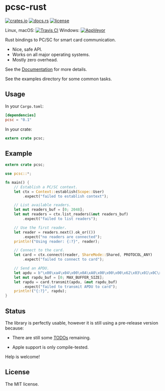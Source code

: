 # pcsc-rust

[![crates.io](https://img.shields.io/crates/v/pcsc.svg)](https://crates.io/crates/pcsc)
[![docs.rs](https://docs.rs/pcsc/badge.svg)](https://docs.rs/pcsc)
[![license](http://img.shields.io/badge/license-MIT-blue.svg)](https://github.com/bluetech/pcsc-rust/blob/master/LICENSE-MIT)

Linux, macOS: [![Travis CI](https://travis-ci.org/bluetech/pcsc-rust.svg?branch=master)](https://travis-ci.org/bluetech/pcsc-rust)
Windows: [![AppVeyor](https://ci.appveyor.com/api/projects/status/s16sb4kt79v7yop4/branch/master?svg=true)](https://ci.appveyor.com/project/bluetech/pcsc-rust/branch/master)

Rust bindings to PC/SC for smart card communication.

- Nice, safe API.
- Works on all major operating systems.
- Mostly zero overhead.

See the [Documentation](https://docs.rs/crate/pcsc) for more details.

See the examples directory for some common tasks.

## Usage

In your `Cargo.toml`:

```toml
[dependencies]
pcsc = "0.1"
```

In your crate:

```rust
extern crate pcsc;
```

## Example

```rust
extern crate pcsc;

use pcsc::*;

fn main() {
    // Establish a PC/SC context.
    let ctx = Context::establish(Scope::User)
        .expect("failed to establish context");

    // List available readers.
    let mut readers_buf = [0; 2048];
    let mut readers = ctx.list_readers(&mut readers_buf)
        .expect("failed to list readers");

    // Use the first reader.
    let reader = readers.next().ok_or(())
        .expect("no readers are connected");
    println!("Using reader: {:?}", reader);

    // Connect to the card.
    let card = ctx.connect(reader, ShareMode::Shared, PROTOCOL_ANY)
        .expect("failed to connect to card");

    // Send an APDU.
    let apdu = b"\x00\xa4\x04\x00\x0A\xA0\x00\x00\x00\x62\x03\x01\x0C\x06\x01";
    let mut rapdu_buf = [0; MAX_BUFFER_SIZE];
    let rapdu = card.transmit(apdu, &mut rapdu_buf)
        .expect("failed to transmit APDU to card");
    println!("{:?}", rapdu);
}
```

## Status

The library is perfectly usable, however it is still using a pre-release
version because:

- There are still some [TODOs](https://github.com/bluetech/pcsc-rust/search?q=TODO)
  remaining.

- Apple support is only compile-tested.

Help is welcome!

## License

The MIT license.
